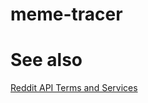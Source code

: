 # meme-tracer

# See also

[Reddit API Terms and Services](https://docs.google.com/a/reddit.com/forms/d/1ao_gme8e_xfZ41q4QymFqg5HD29HggOD8I9-MFTG7So/viewform)
